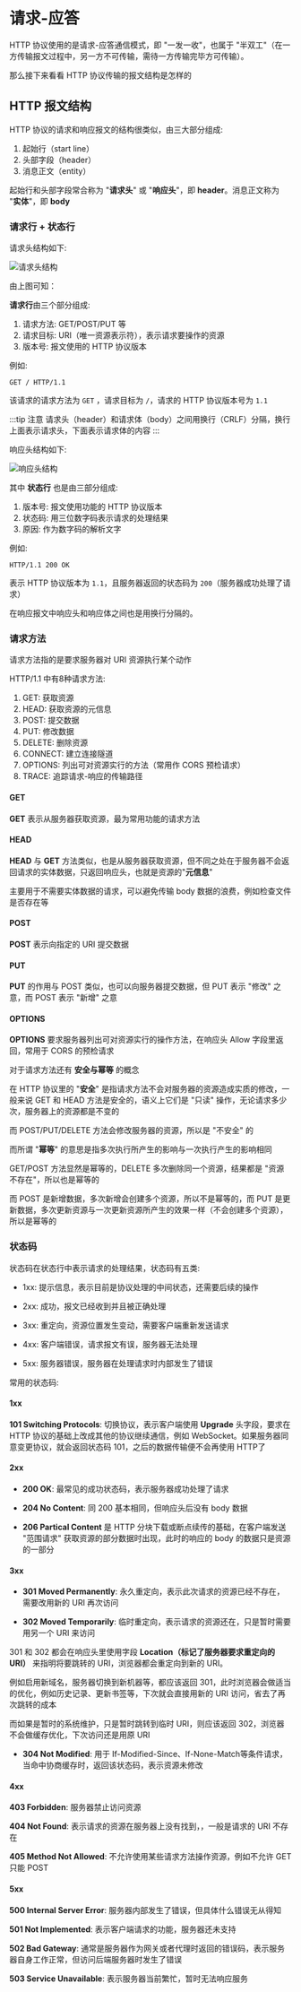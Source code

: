 # 请求-应答

HTTP 协议使用的是请求-应答通信模式，即 "一发一收"，也属于 "半双工"（在一方传输报文过程中，另一方不可传输，需待一方传输完毕方可传输）。

那么接下来看看 HTTP 协议传输的报文结构是怎样的

## HTTP 报文结构

HTTP 协议的请求和响应报文的结构很类似，由三大部分组成:

1. 起始行（start line）
2. 头部字段（header）
3. 消息正文（entity）

起始行和头部字段常合称为 "**请求头**" 或 "**响应头**"，即 **header**。消息正文称为 "**实体**"，即 **body**

### 请求行 + 状态行

请求头结构如下:

![请求头结构](../../images/request-header.png)

由上图可知：

**请求行**由三个部分组成:

1. 请求方法: GET/POST/PUT 等
2. 请求目标: URI（唯一资源表示符），表示请求要操作的资源
3. 版本号: 报文使用的 HTTP 协议版本

例如:

`GET / HTTP/1.1`

该请求的请求方法为 `GET` ，请求目标为 `/`，请求的 HTTP 协议版本号为 `1.1`

:::tip 注意
请求头（header）和请求体（body）之间用换行（CRLF）分隔，换行上面表示请求头，下面表示请求体的内容
:::

响应头结构如下:

![响应头结构](../../images/response-header.png)

其中 **状态行** 也是由三部分组成:

1. 版本号: 报文使用功能的 HTTP 协议版本
2. 状态码: 用三位数字码表示请求的处理结果
3. 原因: 作为数字码的解析文字

例如:

`HTTP/1.1 200 OK`

表示 HTTP 协议版本为 `1.1`，且服务器返回的状态码为 `200`（服务器成功处理了请求）

在响应报文中响应头和响应体之间也是用换行分隔的。

### 请求方法

请求方法指的是要求服务器对 URI 资源执行某个动作

HTTP/1.1 中有8种请求方法:

1. GET: 获取资源
2. HEAD: 获取资源的元信息
3. POST: 提交数据
4. PUT: 修改数据
5. DELETE: 删除资源
6. CONNECT: 建立连接隧道
7. OPTIONS: 列出可对资源实行的方法（常用作 CORS 预检请求）
8. TRACE: 追踪请求-响应的传输路径

#### GET

**GET** 表示从服务器获取资源，最为常用功能的请求方法

#### HEAD

**HEAD** 与 **GET** 方法类似，也是从服务器获取资源，但不同之处在于服务器不会返回请求的实体数据，只返回响应头，也就是资源的"**元信息**"

主要用于不需要实体数据的请求，可以避免传输 body 数据的浪费，例如检查文件是否存在等

#### POST

**POST** 表示向指定的 URI 提交数据

#### PUT

**PUT** 的作用与 POST 类似，也可以向服务器提交数据，但 PUT 表示 "修改" 之意，而 POST 表示 "新增" 之意

#### OPTIONS

**OPTIONS** 要求服务器列出可对资源实行的操作方法，在响应头 Allow 字段里返回，常用于 CORS 的预检请求

对于请求方法还有 **安全与幂等** 的概念

在 HTTP 协议里的 "**安全**" 是指请求方法不会对服务器的资源造成实质的修改，一般来说 GET 和 HEAD 方法是安全的，语义上它们是 "只读" 操作，无论请求多少次，服务器上的资源都是不变的

而 POST/PUT/DELETE 方法会修改服务器的资源，所以是 "不安全" 的

而所谓 "**幂等**" 的意思是指多次执行所产生的影响与一次执行产生的影响相同

GET/POST 方法显然是幂等的，DELETE 多次删除同一个资源，结果都是 "资源不存在"，所以也是幂等的

而 POST 是新增数据，多次新增会创建多个资源，所以不是幂等的，而 PUT 是更新数据，多次更新资源与一次更新资源所产生的效果一样（不会创建多个资源），所以是幂等的

### 状态码

状态码在状态行中表示请求的处理结果，状态码有五类:

- 1xx: 提示信息，表示目前是协议处理的中间状态，还需要后续的操作

- 2xx: 成功，报文已经收到并且被正确处理

- 3xx: 重定向，资源位置发生变动，需要客户端重新发送请求

- 4xx: 客户端错误，请求报文有误，服务器无法处理

- 5xx: 服务器错误，服务器在处理请求时内部发生了错误

常用的状态码:

#### 1xx

**101 Switching Protocols**: 切换协议，表示客户端使用 **Upgrade** 头字段，要求在 HTTP 协议的基础上改成其他的协议继续通信，例如 WebSocket。如果服务器同意变更协议，就会返回状态码 101，之后的数据传输便不会再使用 HTTP了

#### 2xx

- **200 OK**: 最常见的成功状态码，表示服务器成功处理了请求

- **204 No Content**: 同 200 基本相同，但响应头后没有 body 数据

- **206 Partical Content** 是 HTTP 分块下载或断点续传的基础，在客户端发送 "范围请求" 获取资源的部分数据时出现，此时的响应的 body 的数据只是资源的一部分

#### 3xx

- **301 Moved Permanently**: 永久重定向，表示此次请求的资源已经不存在，需要改用新的 URI 再次访问

- **302 Moved Temporarily**: 临时重定向，表示请求的资源还在，只是暂时需要用另一个 URI 来访问

301 和 302 都会在响应头里使用字段 **Location（标记了服务器要求重定向的 URI）** 来指明将要跳转的 URI，浏览器都会重定向到新的 URI。

例如启用新域名，服务器切换到新机器等，都应该返回 301，此时浏览器会做适当的优化，例如历史记录、更新书签等，下次就会直接用新的 URI 访问，省去了再次跳转的成本

而如果是暂时的系统维护，只是暂时跳转到临时 URI，则应该返回 302，浏览器不会做缓存优化，下次访问还是用原 URI

- **304 Not Modified**: 用于 If-Modified-Since、If-None-Match等条件请求，当命中协商缓存时，返回该状态码，表示资源未修改

#### 4xx

**403 Forbidden**: 服务器禁止访问资源

**404 Not Found**: 表示请求的资源在服务器上没有找到，，一般是请求的 URI 不存在

**405 Method Not Allowed**: 不允许使用某些请求方法操作资源，例如不允许 GET 只能 POST

#### 5xx

**500 Internal Server Error**: 服务器内部发生了错误，但具体什么错误无从得知

**501 Not Implemented**: 表示客户端请求的功能，服务器还未支持

**502 Bad Gateway**: 通常是服务器作为网关或者代理时返回的错误码，表示服务器自身工作正常，但访问后端服务器时发生了错误

**503 Service Unavailable**: 表示服务器当前繁忙，暂时无法响应服务
